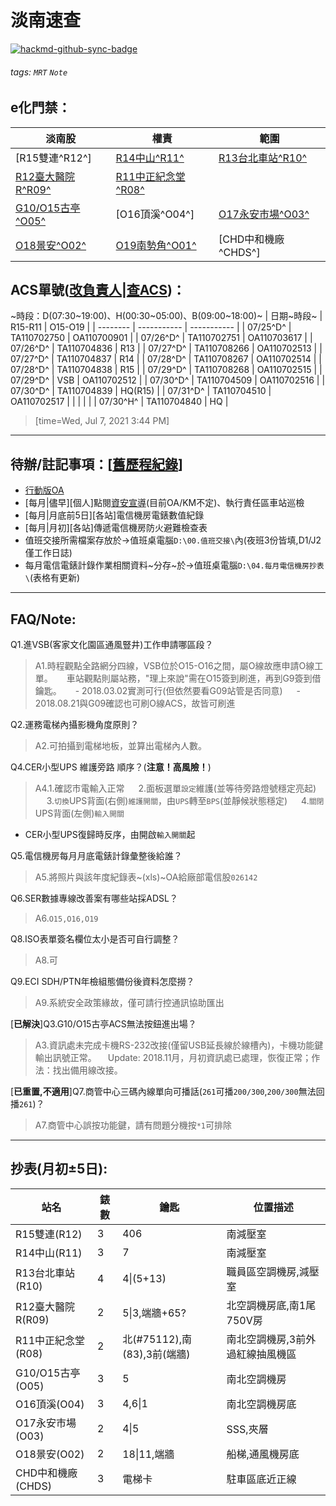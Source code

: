 # 淡南速查
[![hackmd-github-sync-badge](https://hackmd.io/-P9WS37GS2aJXrnumcyzgA/badge)](https://hackmd.io/-P9WS37GS2aJXrnumcyzgA)
###### tags: `MRT` `Note`

## e化門禁：
| 淡南股 | 權責 | 範圍 |
| ------------ | - | - |
| [R15雙連^R12^] | [R14中山^R11^](https://forms.gle/ZGuogQbFzt5YgssS8) | [R13台北車站^R10^](https://forms.gle/sA2RAGgxKcMuvxR86) |
| [R12臺大醫院R^R09^](https://forms.gle/625Fiu8GZAKmYajC8) | [R11中正紀念堂^R08^](https://forms.gle/ZAxjZeguRpK9auhY7) | |
| [G10/O15古亭^O05^](https://forms.gle/i1aBfjTe9xvPFTDy8) | [O16頂溪^O04^] | [O17永安市場^O03^](https://docs.google.com/forms/d/14PGa8RbOBWJ_GcexrRRdi8JvhEyr8Xwk5fOCZhz1QRA/edit) |
| [O18景安^O02^](https://docs.google.com/forms/d/1iQYSbocBUFPrew8HnjGjZwB5wGwp4oskP1LeQaNa-_4/edit) | [O19南勢角^O01^](https://forms.gle/f6FJGpoQBu4mopW6A) | [CHD中和機廠^CHDS^] |

## ACS單號([改負責人](http://acs/aspx/Acs/ACS04015N.aspx)\|[查ACS](http://acs/aspx/Acs/ACS04008.aspx))：
~時段：D(07:30\~19:00)、H(00:30\~05:00)、B(09:00\~18:00)~
| 日期~時段~ | R15-R11    | O15-O19     |
| -------- | ----------- | ----------- |
| 07/25^D^ | TA110702750 | OA110700901 |
| 07/26^D^ | TA110702751 | OA110703617 |
| 07/26^D^ | TA110704836 | R13 |
| 07/27^D^ | TA110708266 | OA110702513 |
| 07/27^D^ | TA110704837 | R14 |
| 07/28^D^ | TA110708267 | OA110702514 |
| 07/28^D^ | TA110704838 | R15 |
| 07/29^D^ | TA110708268 | OA110702515 |
| 07/29^D^ | VSB | OA110702512 |
| 07/30^D^ | TA110704509 | OA110702516 |
| 07/30^D^ | TA110704839 | HQ(R15) |
| 07/31^D^ | TA110704510 | OA110702517 |
| | | |
| 07/30^H^ | TA110704840 | HQ |
> [time=Wed, Jul 7, 2021 3:44 PM]
---

## 待辦/註記事項：[[舊歷程紀錄](https://hackmd.io/BkW2xmduf/)]
* [行動版OA](https://ssl.metro.taipei/oa)
* [每月|儘早][個人]點閱[資安宣導](http://kmmgt2.trtc.com.tw/ESP/listfolders.aspx?uid=2245)(目前OA/KM不定)、執行責任區車站巡檢
* [每月|月底前5日][各站]電信機房電錶數值紀錄
* [每月|月初][各站]傳遞電信機房防火避難檢查表
* 值班交接所需檔案存放於→值班桌電腦`D:\00.值班交接\`內(夜班3份皆填,D1/J2僅工作日誌)
* 每月電信電錶計錄作業相關資料~分存~於→值班桌電腦`D:\04.每月電信機房抄表\`(表格有更新)

---

## FAQ/Note:
Q1.進VSB(客家文化園區通風豎井)工作申請哪區段？
> A1.時程觀點全路網分四線，VSB位於O15-O16之間，屬O線故應申請O線工單。
> 　 車站觀點則屬站務，"理上來說"需在O15簽到刷進，再到G9簽到借鑰匙。
> 　 - 2018.03.02實測可行(但依然要看G09站管是否同意)
> 　 - 2018.08.21與G09確認也可刷O線ACS，故皆可刷進

Q2.運務電梯內攝影機角度原則？
> A2.可拍攝到電梯地板，並算出電梯內人數。

Q4.CER小型UPS 維護旁路 順序？(**注意！高風險！**)
> A4.1.確認市電輸入正常
> 　 2.面板選單`設定`維護(並等待旁路燈號穩定亮起)
> 　 3.`切換`UPS背面(右側)`維護開關`，由`UPS`轉至`BPS`(並靜候狀態穩定)
> 　 4.`關閉`UPS背面(左側)`輸入開關`
* CER小型UPS復歸時反序，由開啟`輸入開關`起

Q5.電信機房每月月底電錶計錄彙整後給誰？
> A5.將照片與該年度紀錄表~(xls)~OA給廠部電信股`026142`

Q6.SER數據專線改善案有哪些站採ADSL？
> A6.`O15,O16,O19`

Q8.ISO表單簽名欄位太小是否可自行調整？
> A8.可

Q9.ECI SDH\/PTN年檢組態備份後資料怎麼撈？
> A9.系統安全政策緣故，僅可請行控通訊協助匯出

\[**已解決**]Q3.G10/O15古亭ACS無法按鈕進出場？
> A3.資訊處未完成卡機RS-232改接(僅留USB延長線於線槽內)，卡機功能鍵輸出訊號正常。
> 　Update: 2018.11月，月初資訊處已處理，恢復正常；作法：找出備用線改接。

\[**已重置,不適用**]Q7.商管中心三碼內線單向可播話(`261`可播`200/300`,`200/300`無法回播`261`)？
> A7.商管中心誤按功能鍵，請有問題分機按`*1`可排除

---

## 抄表(月初±5日):
| 站名 | 錶數 | 鑰匙 | 位置描述 |
| - | - | - | - |
| R15雙連(R12) | 3 | 406 | 南減壓室 |
| R14中山(R11) | 3 | 7 | 南減壓室 |
| R13台北車站(R10) | 4 | 4\|(5+13) | 職員區空調機房,減壓室 |
| R12臺大醫院R(R09) | 2 | 5\|3,端牆+65? | 北空調機房底,南1尾750V房 |
| R11中正紀念堂(R08) | 2 | 北(\#75112),南(83),3前(端牆) |  南北空調機房,3前外過紅線抽風機區 |
| G10/O15古亭(O05) | 3 | 5 | 南北空調機房 |
| O16頂溪(O04) | 3 | 4,6\|1 | 南北空調機房底 |
| O17永安市場(O03) | 2 | 4\|5 | SSS,夾層 |
| O18景安(O02) | 2 | 18\|11,端牆 | 船梯,通風機房底 |
| CHD中和機廠(CHDS) | 3 | 電梯卡 | 駐車區底近正線 |